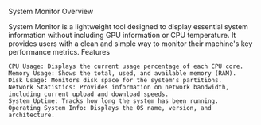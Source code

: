 System Monitor
Overview

System Monitor is a lightweight tool designed to display essential system information without including GPU information or CPU temperature. It provides users with a clean and simple way to monitor their machine's key performance metrics.
Features

    CPU Usage: Displays the current usage percentage of each CPU core.
    Memory Usage: Shows the total, used, and available memory (RAM).
    Disk Usage: Monitors disk space for the system's partitions.
    Network Statistics: Provides information on network bandwidth, including current upload and download speeds.
    System Uptime: Tracks how long the system has been running.
    Operating System Info: Displays the OS name, version, and architecture.
